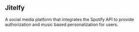 ## Jitelfy
A social media platform that integrates the Spotify API to provide authorization and music based personalization for users.




